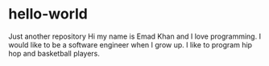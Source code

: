 # hello-world
Just another repository
Hi my name is Emad Khan and I love programming. I would like to be a software engineer when I grow up.
I like to program hip hop and basketball players.
